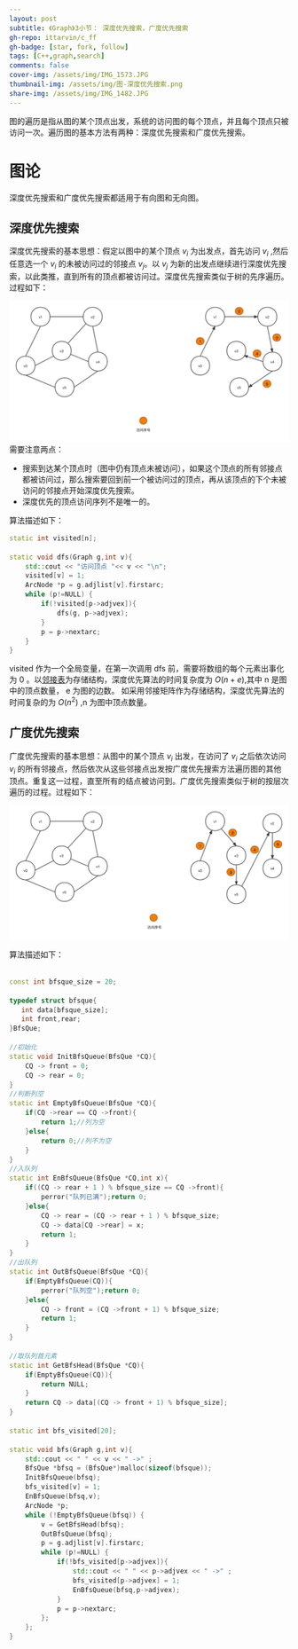 ```yaml
---
layout: post
subtitle: 《Graph》3小节： 深度优先搜索，广度优先搜索
gh-repo: ittarvin/c_ff
gh-badge: [star, fork, follow]
tags: [C++,graph,search]
comments: false
cover-img: /assets/img/IMG_1573.JPG
thumbnail-img: /assets/img/图-深度优先搜索.png
share-img: /assets/img/IMG_1482.JPG
---
```


图的遍历是指从图的某个顶点出发，系统的访问图的每个顶点，并且每个顶点只被访问一次。遍历图的基本方法有两种：深度优先搜索和广度优先搜索。

# 图论
深度优先搜索和广度优先搜索都适用于有向图和无向图。

## 深度优先搜索
深度优先搜索的基本思想：假定以图中的某个顶点 $v_i$ 为出发点，首先访问 $v_i$ ,然后任意选一个 $v_i$ 的未被访问过的邻接点 $v_j$。以 $v_j$ 为新的出发点继续进行深度优先搜索，以此类推，直到所有的顶点都被访问过。深度优先搜索类似于树的先序遍历。过程如下：

![图-深度优先搜索.png](/assets/img/图-深度优先搜索.png)
需要注意两点：
- 搜索到达某个顶点时（图中仍有顶点未被访问），如果这个顶点的所有邻接点都被访问过，那么搜索要回到前一个被访问过的顶点，再从该顶点的下个未被访问的邻接点开始深度优先搜索。
- 深度优先的顶点访问序列不是唯一的。

算法描述如下：

```cpp
static int visited[n];

static void dfs(Graph g,int v){
    std::cout << "访问顶点 "<< v << "\n";
    visited[v] = 1;
    ArcNode *p = g.adjlist[v].firstarc;
    while (p!=NULL) {
        if(!visited[p->adjvex]){
            dfs(g, p->adjvex);
        }
        p = p->nextarc;
    }
}
```
visited 作为一个全局变量，在第一次调用 dfs 前，需要将数组的每个元素出事化为 0 。以[邻接表](/2022-06-01-graph-store)为存储结构，深度优先算法的时间复杂度为 $O(n+e)$,其中 n 是图中的顶点数量，
e 为图的边数。 如采用邻接矩阵作为存储结构，深度优先算法的时间复杂的为 $O(n^2)$ ,n 为图中顶点数量。



## 广度优先搜索
广度优先搜索的基本思想：从图中的某个顶点 $v_i$ 出发，在访问了 $v_i$ 之后依次访问 $v_i$ 的所有邻接点，然后依次从这些邻接点出发按广度优先搜索方法遍历图的其他顶点。重复这一过程，直至所有的结点被访问到。广度优先搜索类似于树的按层次遍历的过程。过程如下：

![图-广度优先搜索.png](/assets/img/图-广度优先搜索.png)

算法描述如下：

```cpp

const int bfsque_size = 20;

typedef struct bfsque{
   int data[bfsque_size];
   int front,rear;
}BfsQue;

//初始化
static void InitBfsQueue(BfsQue *CQ){
    CQ -> front = 0;
    CQ -> rear = 0;
}
//判断列空
static int EmptyBfsQueue(BfsQue *CQ){
    if(CQ ->rear == CQ ->front){
        return 1;//列为空
    }else{
        return 0;//列不为空
    }
}
//入队列
static int EnBfsQueue(BfsQue *CQ,int x){
    if((CQ -> rear + 1 ) % bfsque_size == CQ ->front){
        perror("队列已满");return 0;
    }else{
        CQ -> rear = (CQ -> rear + 1 ) % bfsque_size;
        CQ -> data[CQ ->rear] = x;
        return 1;
    }
}
//出队列
static int OutBfsQueue(BfsQue *CQ){
    if(EmptyBfsQueue(CQ)){
        perror("队列空");return 0;
    }else{
        CQ -> front = (CQ ->front + 1) % bfsque_size;
        return 1;
    }
}

//取队列首元素
static int GetBfsHead(BfsQue *CQ){
    if(EmptyBfsQueue(CQ)){
        return NULL;
    }
    return CQ -> data[(CQ -> front + 1) % bfsque_size];
}

static int bfs_visited[20];

static void bfs(Graph g,int v){
    std::cout << " " << v << " ->" ;
    BfsQue *bfsq = (BfsQue*)malloc(sizeof(bfsque));
    InitBfsQueue(bfsq);
    bfs_visited[v] = 1;
    EnBfsQueue(bfsq,v);
    ArcNode *p;
    while (!EmptyBfsQueue(bfsq)) {
        v = GetBfsHead(bfsq);
        OutBfsQueue(bfsq);
        p = g.adjlist[v].firstarc;
        while (p!=NULL) {
            if(!bfs_visited[p->adjvex]){
                std::cout << " " << p->adjvex << " ->" ;
                bfs_visited[p->adjvex] = 1;
                EnBfsQueue(bfsq,p->adjvex);
            }
            p = p->nextarc;
        };
    };
}
```


